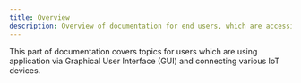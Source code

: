 ```yaml
---
title: Overview
description: Overview of documentation for end users, which are accessing application via Graphical User Interface (GUI)
---
```


This part of documentation covers topics for users which are using application via Graphical User Interface (GUI) and connecting various IoT devices.